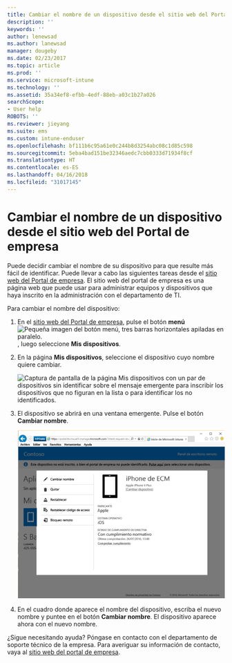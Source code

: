 ```yaml
---
title: Cambiar el nombre de un dispositivo desde el sitio web del Portal de empresa | Microsoft Docs
description: ''
keywords: ''
author: lenewsad
ms.author: lanewsad
manager: dougeby
ms.date: 02/23/2017
ms.topic: article
ms.prod: ''
ms.service: microsoft-intune
ms.technology: ''
ms.assetid: 35a34ef8-efbb-4edf-88eb-a03c1b27a026
searchScope:
- User help
ROBOTS: ''
ms.reviewer: jieyang
ms.suite: ems
ms.custom: intune-enduser
ms.openlocfilehash: bf111b6c95a61e0c244b8d3254abc08c1d85c598
ms.sourcegitcommit: 5eba4bad151be32346aedc7cbb0333d71934f8cf
ms.translationtype: HT
ms.contentlocale: es-ES
ms.lasthandoff: 04/16/2018
ms.locfileid: "31017145"
---
```

# <a name="rename-your-device-from-the-company-portal-website"></a>Cambiar el nombre de un dispositivo desde el sitio web del Portal de empresa

Puede decidir cambiar el nombre de su dispositivo para que resulte más fácil de identificar. Puede llevar a cabo las siguientes tareas desde el [sitio web del Portal de empresa](https://portal.manage.microsoft.com#HelpDeskDialog). El sitio web del portal de empresa es una página web que puede usar para administrar equipos y dispositivos que haya inscrito en la administración con el departamento de TI.

Para cambiar el nombre del dispositivo:

1. En el [sitio web del Portal de empresa](https://portal.manage.microsoft.com#HelpDeskDialog), pulse el botón __menú__ ![Pequeña imagen del botón menú, tres barras horizontales apiladas en paralelo.](/Intune/whats-new/media/CP_hamburger_menu.png), luego seleccione __Mis dispositivos__.

2. En la página __Mis dispositivos__, seleccione el dispositivo cuyo nombre quiere cambiar.

   ![Captura de pantalla de la página Mis dispositivos con un par de dispositivos sin identificar sobre el mensaje emergente para inscribir los dispositivos que no figuran en la lista o para identificar los no identificados.](./media/macOS_enroll_002_tap_here_banner.png)

3. El dispositivo se abrirá en una ventana emergente. Pulse el botón **Cambiar nombre**.

   ![Todas las opciones de un dispositivo seleccionado en el sitio web del Portal de empresa, incluidas Cambiar nombre, Quitar, Restablecer dispositivo, Restablecer código de acceso y Bloqueo remoto. ](./media/iwp-screen-with-all-options.png)

4. En el cuadro donde aparece el nombre del dispositivo, escriba el nuevo nombre y puntee en el botón **Cambiar nombre**. El dispositivo aparece ahora con el nuevo nombre.

¿Sigue necesitando ayuda? Póngase en contacto con el departamento de soporte técnico de la empresa. Para averiguar su información de contacto, vaya al [sitio web del portal de empresa](https://portal.manage.microsoft.com#HelpDeskDialog).
